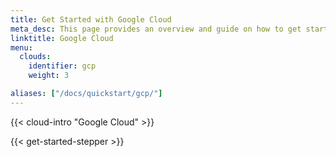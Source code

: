 ```yaml
---
title: Get Started with Google Cloud
meta_desc: This page provides an overview and guide on how to get started with Google Cloud.
linktitle: Google Cloud
menu:
  clouds:
    identifier: gcp
    weight: 3

aliases: ["/docs/quickstart/gcp/"]
---
```


{{< cloud-intro "Google Cloud" >}}

{{< get-started-stepper >}}
